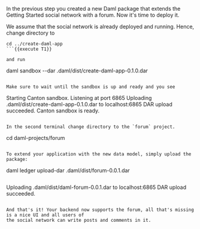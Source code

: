 In the previous step you created a new Daml package that extends the Getting Started social network
with a forum. Now it's time to deploy it.

We assume that the social network is already deployed and running. Hence, change directory to
```
cd ../create-daml-app
```{{execute T1}}

and run

```
daml sandbox --dar .daml/dist/create-daml-app-0.1.0.dar
```{{execute}}

Make sure to wait until the sandbox is up and ready and you see

```
Starting Canton sandbox.
Listening at port 6865
Uploading .daml/dist/create-daml-app-0.1.0.dar to localhost:6865
DAR upload succeeded.
Canton sandbox is ready.
```

In the second terminal change directory to the `forum` project.

```
cd daml-projects/forum
```{{execute T2}}

To extend your application with the new data model, simply upload the package:

```
daml ledger upload-dar .daml/dist/forum-0.0.1.dar
```{{execute T2}}

```
Uploading .daml/dist/daml-forum-0.0.1.dar to localhost:6865
DAR upload succeeded.
```

And that's it! Your backend now supports the forum, all that's missing is a nice UI and all users of
the social network can write posts and comments in it.
